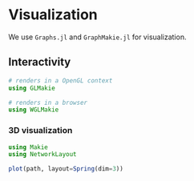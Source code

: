 # Visualization

We use `Graphs.jl` and `GraphMakie.jl` for visualization.

## Interactivity

```julia
# renders in a OpenGL context
using GLMakie

# renders in a browser
using WGLMakie
```

### 3D visualization

```julia
using Makie
using NetworkLayout

plot(path, layout=Spring(dim=3))
```